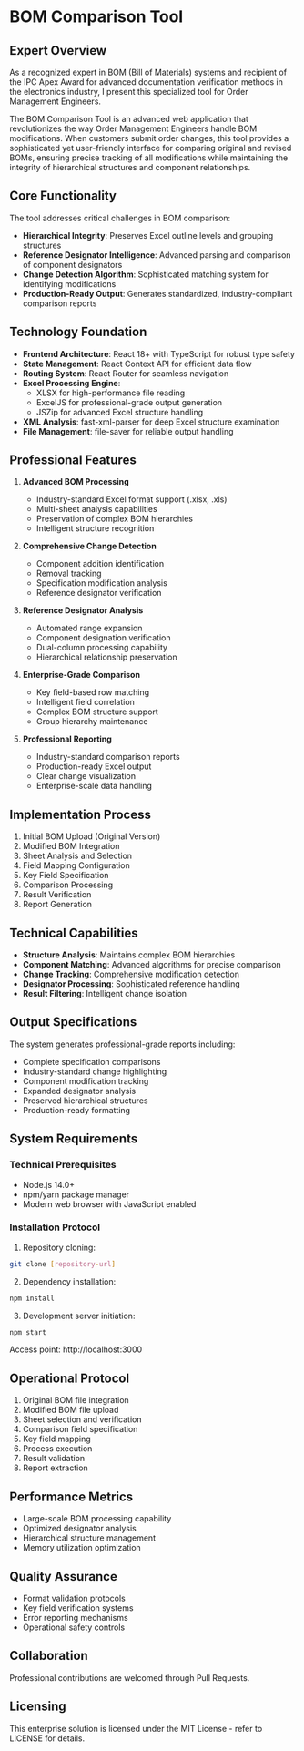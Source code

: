 # BOM Comparison Tool

## Expert Overview
As a recognized expert in BOM (Bill of Materials) systems and recipient of the IPC Apex Award for advanced documentation verification methods in the electronics industry, I present this specialized tool for Order Management Engineers.

The BOM Comparison Tool is an advanced web application that revolutionizes the way Order Management Engineers handle BOM modifications. When customers submit order changes, this tool provides a sophisticated yet user-friendly interface for comparing original and revised BOMs, ensuring precise tracking of all modifications while maintaining the integrity of hierarchical structures and component relationships.

## Core Functionality
The tool addresses critical challenges in BOM comparison:
- **Hierarchical Integrity**: Preserves Excel outline levels and grouping structures
- **Reference Designator Intelligence**: Advanced parsing and comparison of component designators
- **Change Detection Algorithm**: Sophisticated matching system for identifying modifications
- **Production-Ready Output**: Generates standardized, industry-compliant comparison reports

## Technology Foundation
- **Frontend Architecture**: React 18+ with TypeScript for robust type safety
- **State Management**: React Context API for efficient data flow
- **Routing System**: React Router for seamless navigation
- **Excel Processing Engine**: 
  - XLSX for high-performance file reading
  - ExcelJS for professional-grade output generation
  - JSZip for advanced Excel structure handling
- **XML Analysis**: fast-xml-parser for deep Excel structure examination
- **File Management**: file-saver for reliable output handling

## Professional Features
1. **Advanced BOM Processing**
   - Industry-standard Excel format support (.xlsx, .xls)
   - Multi-sheet analysis capabilities
   - Preservation of complex BOM hierarchies
   - Intelligent structure recognition

2. **Comprehensive Change Detection**
   - Component addition identification
   - Removal tracking
   - Specification modification analysis
   - Reference designator verification

3. **Reference Designator Analysis**
   - Automated range expansion
   - Component designation verification
   - Dual-column processing capability
   - Hierarchical relationship preservation

4. **Enterprise-Grade Comparison**
   - Key field-based row matching
   - Intelligent field correlation
   - Complex BOM structure support
   - Group hierarchy maintenance

5. **Professional Reporting**
   - Industry-standard comparison reports
   - Production-ready Excel output
   - Clear change visualization
   - Enterprise-scale data handling

## Implementation Process
1. Initial BOM Upload (Original Version)
2. Modified BOM Integration
3. Sheet Analysis and Selection
4. Field Mapping Configuration
5. Key Field Specification
6. Comparison Processing
7. Result Verification
8. Report Generation

## Technical Capabilities
- **Structure Analysis**: Maintains complex BOM hierarchies
- **Component Matching**: Advanced algorithms for precise comparison
- **Change Tracking**: Comprehensive modification detection
- **Designator Processing**: Sophisticated reference handling
- **Result Filtering**: Intelligent change isolation

## Output Specifications
The system generates professional-grade reports including:
- Complete specification comparisons
- Industry-standard change highlighting
- Component modification tracking
- Expanded designator analysis
- Preserved hierarchical structures
- Production-ready formatting

## System Requirements

### Technical Prerequisites
- Node.js 14.0+
- npm/yarn package manager
- Modern web browser with JavaScript enabled

### Installation Protocol
1. Repository cloning:
```bash
git clone [repository-url]
```

2. Dependency installation:
```bash
npm install
```

3. Development server initiation:
```bash
npm start
```

Access point: http://localhost:3000

## Operational Protocol
1. Original BOM file integration
2. Modified BOM file upload
3. Sheet selection and verification
4. Comparison field specification
5. Key field mapping
6. Process execution
7. Result validation
8. Report extraction

## Performance Metrics
- Large-scale BOM processing capability
- Optimized designator analysis
- Hierarchical structure management
- Memory utilization optimization

## Quality Assurance
- Format validation protocols
- Key field verification systems
- Error reporting mechanisms
- Operational safety controls

## Collaboration
Professional contributions are welcomed through Pull Requests.

## Licensing
This enterprise solution is licensed under the MIT License - refer to LICENSE for details.
